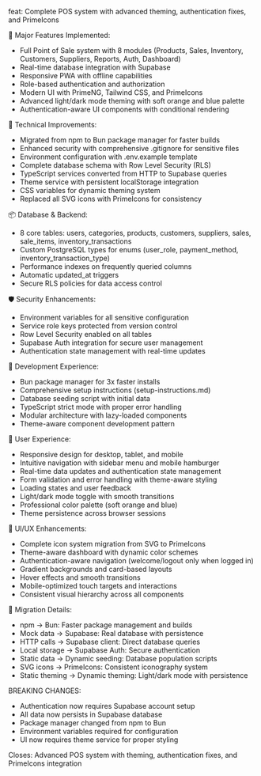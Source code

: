 feat: Complete POS system with advanced theming, authentication fixes, and PrimeIcons

🎯 Major Features Implemented:
- Full Point of Sale system with 8 modules (Products, Sales, Inventory, Customers, Suppliers, Reports, Auth, Dashboard)
- Real-time database integration with Supabase
- Responsive PWA with offline capabilities
- Role-based authentication and authorization
- Modern UI with PrimeNG, Tailwind CSS, and PrimeIcons
- Advanced light/dark mode theming with soft orange and blue palette
- Authentication-aware UI components with conditional rendering

🔧 Technical Improvements:
- Migrated from npm to Bun package manager for faster builds
- Enhanced security with comprehensive .gitignore for sensitive files
- Environment configuration with .env.example template
- Complete database schema with Row Level Security (RLS)
- TypeScript services converted from HTTP to Supabase queries
- Theme service with persistent localStorage integration
- CSS variables for dynamic theming system
- Replaced all SVG icons with PrimeIcons for consistency

📦 Database & Backend:
- 8 core tables: users, categories, products, customers, suppliers, sales, sale_items, inventory_transactions
- Custom PostgreSQL types for enums (user_role, payment_method, inventory_transaction_type)
- Performance indexes on frequently queried columns
- Automatic updated_at triggers
- Secure RLS policies for data access control

🛡️ Security Enhancements:
- Environment variables for all sensitive configuration
- Service role keys protected from version control
- Row Level Security enabled on all tables
- Supabase Auth integration for secure user management
- Authentication state management with real-time updates

🚀 Development Experience:
- Bun package manager for 3x faster installs
- Comprehensive setup instructions (setup-instructions.md)
- Database seeding script with initial data
- TypeScript strict mode with proper error handling
- Modular architecture with lazy-loaded components
- Theme-aware component development pattern

📱 User Experience:
- Responsive design for desktop, tablet, and mobile
- Intuitive navigation with sidebar menu and mobile hamburger
- Real-time data updates and authentication state management
- Form validation and error handling with theme-aware styling
- Loading states and user feedback
- Light/dark mode toggle with smooth transitions
- Professional color palette (soft orange and blue)
- Theme persistence across browser sessions

🎨 UI/UX Enhancements:
- Complete icon system migration from SVG to PrimeIcons
- Theme-aware dashboard with dynamic color schemes
- Authentication-aware navigation (welcome/logout only when logged in)
- Gradient backgrounds and card-based layouts
- Hover effects and smooth transitions
- Mobile-optimized touch targets and interactions
- Consistent visual hierarchy across all components

🔄 Migration Details:
- npm → Bun: Faster package management and builds
- Mock data → Supabase: Real database with persistence
- HTTP calls → Supabase client: Direct database queries
- Local storage → Supabase Auth: Secure authentication
- Static data → Dynamic seeding: Database population scripts
- SVG icons → PrimeIcons: Consistent iconography system
- Static theming → Dynamic theming: Light/dark mode with persistence

BREAKING CHANGES:
- Authentication now requires Supabase account setup
- All data now persists in Supabase database
- Package manager changed from npm to Bun
- Environment variables required for configuration
- UI now requires theme service for proper styling

Closes: Advanced POS system with theming, authentication fixes, and PrimeIcons integration